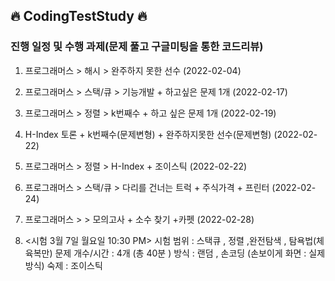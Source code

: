 ## 🔥 CodingTestStudy 🔥

### 진행 일정 및 수행 과제(문제 풀고 구글미팅을 통한 코드리뷰)

1. 프로그래머스 > 해시 > 완주하지 못한 선수 (2022-02-04)

2. 프로그래머스 > 스택/큐 > 기능개발 + 하고싶은 문제 1개 (2022-02-17)

3. 프로그래머스 > 정렬 > k번째수 + 하고 싶은 문제 1개 (2022-02-19)

4. H-Index 토론 + k번째수(문제변형) + 완주하지못한 선수(문제변형) (2022-02-22)

5. 프로그래머스 > 정렬 > H-Index + 조이스틱 (2022-02-22)

6. 프로그래머스 > 스택/큐 > 다리를 건너는 트럭 + 주식가격 + 프린터 (2022-02-24)

7. 프로그래머스 >  > 모의고사 + 소수 찾기 +카펫 (2022-02-28)

8. <시험 3월 7일 월요일 10:30 PM>
시험 범위  : 스택큐 , 정렬 ,완전탐색 , 탐욕법(체육복만)
문제 개수/시간 : 4개  (총 40분 )
방식 : 랜덤  , 손코딩 (손보이게 화면 : 실제방식)
숙제 :  조이스틱
